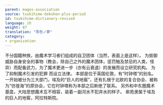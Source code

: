 ```yaml
---
parent: mages-association
source: tsukihime-dokuhon-plus-period
id: tsukihime-dictionary-revised
language: zh
weight: 87
translation: "零色ノ夢"
category:
- organization
---
```


不分国籍种族，由魔术学习者们组成的自卫团体（当然，表面上是这样）。
为抵御威胁自身安全的事物（教会，除自己之外的魔术团体，惩罚触及禁忌的人类，怪异）而配备武力，为了魔术更进一步（亦有云衰退）的发展而设立研究机构。
为了抑制魔术引发的犯罪 而设立法律。
本部是位于英国伦敦，有“时钟塔”的别名。
一开始被分为三大部门，埃及的“巨人的地窖”，还有扎根于北欧的复合协会、被称为“彷徨海”的原协会，它在时钟塔称为本部之后断绝了联系。
另外和中东圈魔术基盘，大陆思想魔术互不相容，装着一副河水不犯井水的样子。
紫苑隶属于埃及的巨人的地窖，阿拉特斯院。
